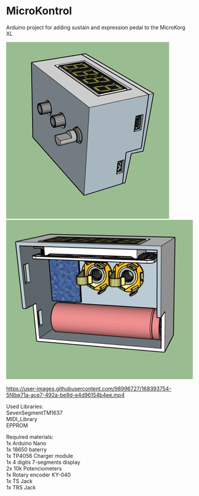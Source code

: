 # MicroKontrol  
Arduino project for adding sustain and expression pedal to the MicroKorg XL  
  
![alt text](/img/cap1.png?raw=true)
![alt-text](/img/cap2.png?raw=true)  


https://user-images.githubusercontent.com/98996727/168393754-5f4be71a-ace7-492a-be9d-e4d96154b4ee.mp4



Used Libraries:  
SevenSegmentTM1637  
MIDI_Library  
EPPROM  
  
Required materials:  
1x Arduino Nano  
1x 18650 baterry  
1x TP4056 Charger module  
1x 4 digits 7-segments display  
2x 10k Potenciometers  
1x Rotary encoder KY-040  
1x TS Jack  
1x TRS Jack  

